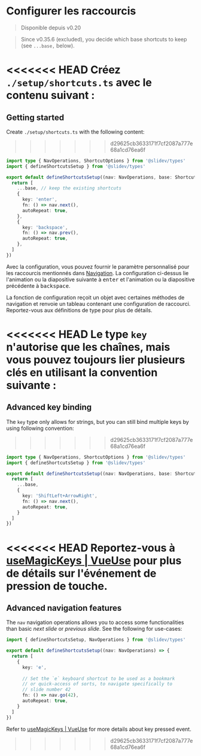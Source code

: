 # Configurer les raccourcis

> Disponible depuis v0.20

> Since v0.35.6 (excluded), you decide which base shortcuts to keep (see `...base,` below).

<Environment type="client" />

<<<<<<< HEAD
Créez `./setup/shortcuts.ts` avec le contenu suivant :
=======
## Getting started

Create `./setup/shortcuts.ts` with the following content:
>>>>>>> d29625cb3633171f7cf2087a777e68a1cd76ea6f

```ts
import type { NavOperations, ShortcutOptions } from '@slidev/types'
import { defineShortcutsSetup } from '@slidev/types'

export default defineShortcutsSetup((nav: NavOperations, base: ShortcutOptions[]) => {
  return [
    ...base, // keep the existing shortcuts
    {
      key: 'enter',
      fn: () => nav.next(),
      autoRepeat: true,
    },
    {
      key: 'backspace',
      fn: () => nav.prev(),
      autoRepeat: true,
    },
  ]
})
```

Avec la configuration, vous pouvez fournir le paramètre personnalisé pour les raccourcis mentionnés dans [Navigation](/guide/navigation#navigation-bar). La configuration ci-dessus lie l'animation ou la diapositive suivante à <kbd>enter</kbd> et l'animation ou la diapositive précédente à <kbd>backspace</kbd>.

La fonction de configuration reçoit un objet avec certaines méthodes de navigation et renvoie un tableau contenant une configuration de raccourci. Reportez-vous aux définitions de type pour plus de détails.

<<<<<<< HEAD
Le type `key` n'autorise que les chaînes, mais vous pouvez toujours lier plusieurs clés en utilisant la convention suivante :
=======
## Advanced key binding

The `key` type only allows for strings, but you can still bind multiple keys by using following convention:
>>>>>>> d29625cb3633171f7cf2087a777e68a1cd76ea6f

```ts
import type { NavOperations, ShortcutOptions } from '@slidev/types'
import { defineShortcutsSetup } from '@slidev/types'

export default defineShortcutsSetup((nav: NavOperations, base: ShortcutOptions[]) => {
  return [
    ...base,
    {
      key: 'ShiftLeft+ArrowRight',
      fn: () => nav.next(),
      autoRepeat: true,
    }
  ]
})
```

<<<<<<< HEAD
Reportez-vous à [useMagicKeys | VueUse](https://vueuse.org/core/useMagicKeys/) pour plus de détails sur l'événement de pression de touche.
=======
## Advanced navigation features

The `nav` navigation operations allows you to access some functionalities than basic _next slide_ or _previous slide_. See the following for use-cases:

```ts
import { defineShortcutsSetup, NavOperations } from '@slidev/types'

export default defineShortcutsSetup((nav: NavOperations) => {
  return [
    {
      key: 'e',
      
      // Set the `e` keyboard shortcut to be used as a bookmark
      // or quick-access of sorts, to navigate specifically to
      // slide number 42
      fn: () => nav.go(42),
      autoRepeat: true,
    }
  ]
})
```

Refer to [useMagicKeys | VueUse](https://vueuse.org/core/useMagicKeys/) for more details about key pressed event.
>>>>>>> d29625cb3633171f7cf2087a777e68a1cd76ea6f
